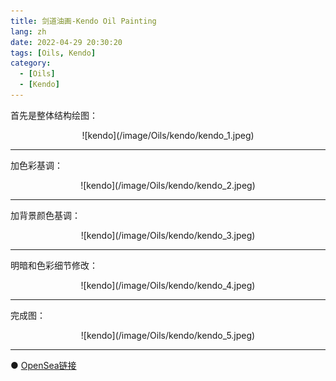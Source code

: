 ```yaml
---
title: 剑道油画-Kendo Oil Painting
lang: zh
date: 2022-04-29 20:30:20
tags: [Oils, Kendo]
category: 
  - [Oils]
  - [Kendo]
---
```


首先是整体结构绘图：

<center>![kendo](/image/Oils/kendo/kendo_1.jpeg)</center>

----------------------------------------  

加色彩基调：

<center>![kendo](/image/Oils/kendo/kendo_2.jpeg)</center>

----------------------------------------  

加背景颜色基调：

<center>![kendo](/image/Oils/kendo/kendo_3.jpeg)</center>

----------------------------------------  

明暗和色彩细节修改：

<center>![kendo](/image/Oils/kendo/kendo_4.jpeg)</center>

----------------------------------------  

完成图：

<center>![kendo](/image/Oils/kendo/kendo_5.jpeg)</center>

----------------------------------------  

● [OpenSea链接](https://opensea.io/assets/ethereum/0x495f947276749ce646f68ac8c248420045cb7b5e/5538608732828411082250453030091092578936762873171210564831323256624185868289 "Kendo Oil Painting")

<nft-card
contractAddress="0x495f947276749ce646f68ac8c248420045cb7b5e"
tokenId="5538608732828411082250453030091092578936762873171210564831323256624185868289">
</nft-card>
<script src="https://unpkg.com/embeddable-nfts/dist/nft-card.min.js"></script>
